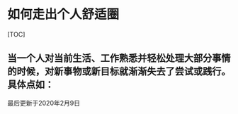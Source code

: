 # 如何走出个人舒适圈
[TOC]

当一个人对当前生活、工作熟悉并轻松处理大部分事情的时候，对新事物或新目标就渐渐失去了尝试或践行。
具体点如：
- 

最后更新于2020年2月9日

[^footnote]: timestamp-最后更新于2020年2月9日